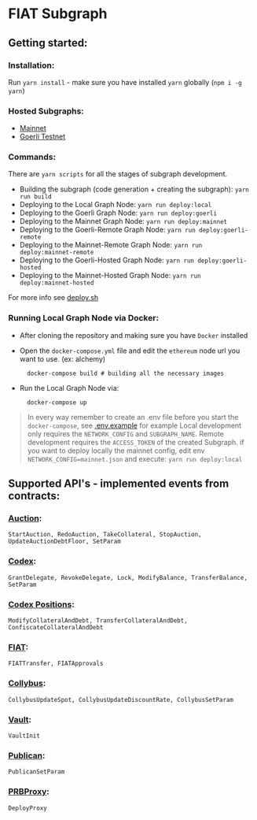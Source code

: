 # FIAT Subgraph

## Getting started: 

### Installation:
Run `yarn install` - make sure you have installed `yarn` globally (`npm i -g yarn`)

### Hosted Subgraphs:

- [Mainnet](https://thegraph.com/hosted-service/subgraph/fiatdao/fiat-subgraph)
- [Goerli Testnet](https://thegraph.com/hosted-service/subgraph/fiatdao/fiat-subgraph-goerli)

### Commands:

There are `yarn scripts` for all the stages of subgraph development.

- Building the subgraph (code generation + creating the subgraph): `yarn run build`
- Deploying to the Local Graph Node: `yarn run deploy:local`
- Deploying to the Goerli Graph Node: `yarn run deploy:goerli`
- Deploying to the Mainnet Graph Node: `yarn run deploy:mainnet`
- Deploying to the Goerli-Remote Graph Node: `yarn run deploy:goerli-remote`
- Deploying to the Mainnet-Remote Graph Node: `yarn run deploy:mainnet-remote`
- Deploying to the Goerli-Hosted Graph Node: `yarn run deploy:goerli-hosted`
- Deploying to the Mainnet-Hosted Graph Node: `yarn run deploy:mainnet-hosted`

For more info see [deploy.sh](/deploy.sh)

### Running Local Graph Node via Docker:
- After cloning the repository and making sure you have `Docker` installed
- Open the `docker-compose.yml` file and edit the `ethereum` node url you want to use. (ex: alchemy)
    
        docker-compose build # building all the necessary images

- Run the Local Graph Node via:

        docker-compose up

> In every way remember to create an .env file before you start the `docker-compose`, see [.env.example](/.env.example) for example
> Local development only requires the `NETWORK_CONFIG` and `SUBGRAPH_NAME`.
> Remote development requires the `ACCESS_TOKEN` of the created Subgraph.
> if you want to deploy locally the mainnet config, edit env `NETWORK_CONFIG=mainnet.json` and execute: `yarn run deploy:local`

## Supported API's - implemented events from contracts:

### [Auction](https://github.com/fiatdao/fiat/blob/main/src/auctions/NoLossCollateralAuction.sol):

`StartAuction, RedoAuction, TakeCollateral, StopAuction, UpdateAuctionDebtFloor, SetParam`

### [Codex](https://github.com/fiatdao/fiat/blob/main/src/Codex.sol):

`GrantDelegate, RevokeDelegate, Lock, ModifyBalance, TransferBalance, SetParam`

### [Codex Positions](https://github.com/fiatdao/fiat/blob/main/src/Codex.sol):

`ModifyCollateralAndDebt, TransferCollateralAndDebt, ConfiscateCollateralAndDebt`

### [FIAT](https://github.com/fiatdao/fiat/blob/main/src/FIAT.sol):

`FIATTransfer, FIATApprovals`

### [Collybus](https://github.com/fiatdao/fiat/blob/main/src/Collybus.sol):

`CollybusUpdateSpot, CollybusUpdateDiscountRate, CollybusSetParam`

### [Vault](https://github.com/fiatdao/fiat/blob/main/src/Vault.sol):

`VaultInit`

### [Publican](https://github.com/fiatdao/fiat/blob/main/src/Publican.sol):

`PublicanSetParam`

### [PRBProxy](https://github.com/fiatdao/proxy/blob/main/contracts/PRBProxy.sol):

`DeployProxy`
